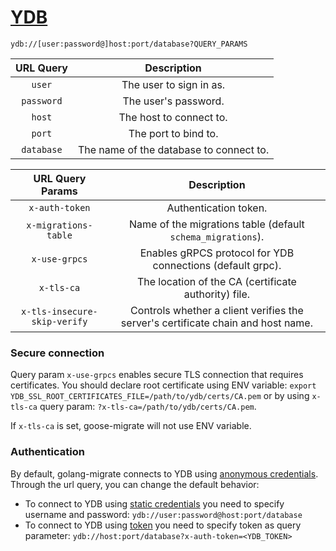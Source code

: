# [YDB](https://ydb.tech/docs/)

`ydb://[user:password@]host:port/database?QUERY_PARAMS`

| URL Query  |               Description               |
|:----------:|:---------------------------------------:|
|   `user`   |         The user to sign in as.         |
| `password` |          The user's password.           | 
|   `host`   |         The host to connect to.         |
|   `port`   |          The port to bind to.           |                                     
| `database` | The name of the database to connect to. |

|       URL Query Params       |                                   Description                                    |
|:----------------------------:|:--------------------------------------------------------------------------------:|
|        `x-auth-token`        |                              Authentication token.                               |
|     `x-migrations-table`     |           Name of the migrations table (default `schema_migrations`).            |
|        `x-use-grpcs`         |            Enables gRPCS protocol for YDB connections (default grpc).            |
|          `x-tls-ca`          |               The location of the CA (certificate authority) file.               |
| `x-tls-insecure-skip-verify` | Controls whether a client verifies the server's certificate chain and host name. |

### Secure connection

Query param `x-use-grpcs` enables secure TLS connection that requires certificates.
You should declare root certificate using ENV
variable: `export YDB_SSL_ROOT_CERTIFICATES_FILE=/path/to/ydb/certs/CA.pem` or
by using `x-tls-ca` query param: `?x-tls-ca=/path/to/ydb/certs/CA.pem`.

If `x-tls-ca` is set, goose-migrate will not use ENV variable.

### Authentication

By default, golang-migrate connects to YDB
using [anonymous credentials](https://ydb.tech/docs/en/recipes/ydb-sdk/auth-anonymous). \
Through the url query, you can change the default behavior:

- To connect to YDB using [static credentials](https://ydb.tech/docs/en/recipes/ydb-sdk/auth-static) you need to specify
  username and password:
  `ydb://user:password@host:port/database`
- To connect to YDB using [token](https://ydb.tech/docs/en/recipes/ydb-sdk/auth-access-token) you need to specify token
  as query parameter:
  `ydb://host:port/database?x-auth-token=<YDB_TOKEN>`